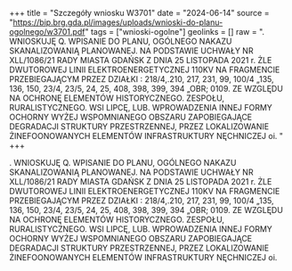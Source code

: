 +++
title = "Szczegóły wniosku W3701"
date = "2024-06-14"
source = "https://bip.brg.gda.pl/images/uploads/wnioski-do-planu-ogolnego/w3701.pdf"
tags = ["wnioski-ogolne"]
geolinks = []
raw = ". WNIOSKUJĘ Q. WPISANIE DO PLANU, OGÓLNEGO NAKAZU SKANALIZOWANIĄ PLANOWANEJ. NA PODSTAWIE UCHWAŁY NR XLL/1086/21 RADY MIASTA GDAŃSK Z DNIA 25 LISTOPADA 2021 r.  ŻLE DWUTOROWEJ LINII ELEKTROENERGETYCZNEJ 110KV NA FRAGMENCIE PRZEBIEGAJĄCYM PRZEZ DZIAŁKI : 218/4,.210, 217, 231, 99, 100/4 „135, 136, 150, 23/4, 23/5, 24, 25, 408, 398, 399, 394 „OBR; 0109. ZE WZGLĘDU NA OCHRONĘ ELEMENTÓW HISTORYCZNEGO. ZESPOŁU, RURALISTYCZNEGO. WSI LIPCĘ, LUB. WPROWADZENIA INNEJ FORMY OCHORNY WYŻEJ WSPOMNIANEGO OBSZARU ZAPOBIEGAJĄCE DEGRADACJI STRUKTURY PRZESTRZENNEJ, PRZEZ LOKALIZOWANIE ŻINEFOONOWANYCH ELEMENTÓW INFRASTRUKTURY NĘCHNICZEJ oi. "
+++

. WNIOSKUJĘ Q. WPISANIE DO PLANU, OGÓLNEGO NAKAZU SKANALIZOWANIĄ PLANOWANEJ. NA PODSTAWIE
UCHWAŁY NR XLL/1086/21 RADY MIASTA GDAŃSK Z DNIA 25 LISTOPADA 2021 r.
 ŻLE
DWUTOROWEJ LINII ELEKTROENERGETYCZNEJ 110KV NA FRAGMENCIE PRZEBIEGAJĄCYM PRZEZ DZIAŁKI :
218/4,.210, 217, 231, 99, 100/4 „135, 136, 150, 23/4, 23/5, 24, 25, 408, 398, 399, 394 „OBR; 0109. ZE WZGLĘDU NA OCHRONĘ ELEMENTÓW
HISTORYCZNEGO. ZESPOŁU, RURALISTYCZNEGO. WSI LIPCĘ, LUB. WPROWADZENIA INNEJ FORMY OCHORNY
WYŻEJ WSPOMNIANEGO OBSZARU ZAPOBIEGAJĄCE DEGRADACJI STRUKTURY PRZESTRZENNEJ, PRZEZ LOKALIZOWANIE
ŻINEFOONOWANYCH ELEMENTÓW INFRASTRUKTURY NĘCHNICZEJ oi.



